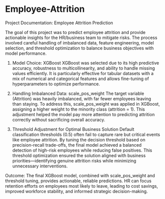# Employee-Attrition
Project Documentation: Employee Attrition Prediction

The goal of this project was to predict employee attrition and provide actionable insights for the HR/business team to mitigate risks. The process involved careful handling of imbalanced data, feature engineering, model selection, and threshold optimization to balance business objectives with model performance.

1. Model Choice: XGBoost
XGBoost was selected due to its high predictive accuracy, robustness to multicollinearity, and ability to handle missing values efficiently. It is particularly effective for tabular datasets with a mix of numerical and categorical features and allows fine-tuning of hyperparameters to optimize performance.

2. Handling Imbalanced Data: scale_pos_weight
The target variable (Attrition) was heavily imbalanced, with far fewer employees leaving than staying. To address this, scale_pos_weight was applied in XGBoost, assigning a higher weight to the minority class (attrition = 1). This adjustment helped the model pay more attention to predicting attrition correctly without sacrificing overall accuracy.

3. Threshold Adjustment for Optimal Business Solution
Default classification thresholds (0.5) often fail to capture rare but critical events like employee attrition. By tuning the decision threshold based on precision-recall trade-offs, the final model achieved a balanced detection of high-risk employees while reducing false positives. This threshold optimization ensured the solution aligned with business priorities—identifying genuine attrition risks while minimizing unnecessary interventions.

Outcome:
The final XGBoost model, combined with scale_pos_weight and threshold tuning, provides actionable, reliable predictions. HR can focus retention efforts on employees most likely to leave, leading to cost savings, improved workforce stability, and informed strategic decision-making.
